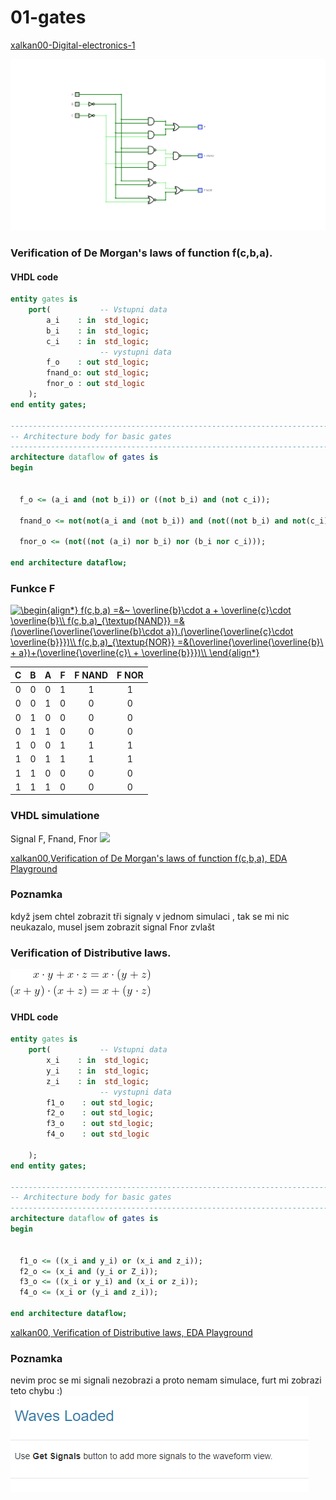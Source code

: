# 01-gates
[xalkan00-Digital-electronics-1](https://github.com/xalkan00/Digital-electronics-1)

<img src="https://github.com/xalkan00/Digital-electronics-1/blob/main/Labs/01-gates/Obrazky/F.png" /> 

### Verification of De Morgan's laws of function f(c,b,a).
#### VHDL code

```VHDL
entity gates is
    port(           -- Vstupni data
        a_i    : in  std_logic;         
        b_i    : in  std_logic;         
        c_i    : in  std_logic;    
        			-- vystupni data
        f_o    : out std_logic;
        fnand_o: out std_logic;
        fnor_o : out std_logic
    );
end entity gates;

------------------------------------------------------------------------
-- Architecture body for basic gates
------------------------------------------------------------------------
architecture dataflow of gates is
begin
 
  
  f_o <= (a_i and (not b_i)) or ((not b_i) and (not c_i));
  
  fnand_o <= not(not(a_i and (not b_i)) and (not((not b_i) and not(c_i))));
 
  fnor_o <= (not((not (a_i) nor b_i) nor (b_i nor c_i)));

end architecture dataflow;

```
### Funkce F
<a href="https://www.codecogs.com/eqnedit.php?latex=\begin{align*}&space;f(c,b,a)&space;=&~&space;\overline{b}\cdot&space;a&space;&plus;&space;\overline{c}\cdot&space;\overline{b}\\&space;f(c,b,a)_{\textup{NAND}}&space;=&(\overline{\overline{\overline{b}\cdot&space;a}).(\overline{\overline{c}\cdot&space;\overline{b}}})\\&space;f(c,b,a)_{\textup{NOR}}&space;=&(\overline{\overline{\overline{b}\&space;&plus;&space;a})&plus;(\overline{\overline{c}\&space;&plus;&space;\overline{b}}})\\&space;\end{align*}" target="_blank"><img src="https://latex.codecogs.com/gif.latex?\begin{align*}&space;f(c,b,a)&space;=&~&space;\overline{b}\cdot&space;a&space;&plus;&space;\overline{c}\cdot&space;\overline{b}\\&space;f(c,b,a)_{\textup{NAND}}&space;=&(\overline{\overline{\overline{b}\cdot&space;a}).(\overline{\overline{c}\cdot&space;\overline{b}}})\\&space;f(c,b,a)_{\textup{NOR}}&space;=&(\overline{\overline{\overline{b}\&space;&plus;&space;a})&plus;(\overline{\overline{c}\&space;&plus;&space;\overline{b}}})\\&space;\end{align*}" title="\begin{align*} f(c,b,a) =&~ \overline{b}\cdot a + \overline{c}\cdot \overline{b}\\ f(c,b,a)_{\textup{NAND}} =&(\overline{\overline{\overline{b}\cdot a}).(\overline{\overline{c}\cdot \overline{b}}})\\ f(c,b,a)_{\textup{NOR}} =&(\overline{\overline{\overline{b}\ + a})+(\overline{\overline{c}\ + \overline{b}}})\\ \end{align*}" /></a>



| **C** | **B** |**A** |**F** |**F NAND**|**F NOR**|
| :-: | :-: | :-: | :-: | :-: | :-: |
| 0 | 0 | 0 | 1 | 1 | 1 |
| 0 | 0 | 1 | 0 | 0 | 0 |
| 0 | 1 | 0 | 0 | 0 | 0 |
| 0 | 1 | 1 | 0 | 0 | 0 |
| 1 | 0 | 0 | 1 | 1 | 1 |
| 1 | 0 | 1 | 1 | 1 | 1 |
| 1 | 1 | 0 | 0 | 0 | 0 |
| 1 | 1 | 1 | 0 | 0 | 0 |

### VHDL simulatione 
Signal F, Fnand, Fnor
<img src="https://github.com/xalkan00/Digital-electronics-1/blob/main/Labs/01-gates/Obrazky/Snímek%20obrazovky%202021-02-16%20105325.png" /> 



[xalkan00,Verification of De Morgan's laws of function f(c,b,a), EDA Playground](https://www.edaplayground.com/x/LstE)

### Poznamka
když jsem chtel zobrazit tři signaly v jednom simulaci , tak se mi nic neukazalo, musel jsem zobrazit signal Fnor zvlašt 

### Verification of Distributive laws.

<img src="https://github.com/xalkan00/Digital-electronics-1/blob/main/Labs/01-gates/Obrazky/x.png"/>

#### VHDL code

``` VHDL
entity gates is
    port(           -- Vstupni data
        x_i    : in  std_logic;         
        y_i    : in  std_logic;         
        z_i    : in  std_logic;    
        			-- vystupni data
        f1_o    : out std_logic;
        f2_o    : out std_logic;
        f3_o    : out std_logic;
        f4_o    : out std_logic
       
    );
end entity gates;

------------------------------------------------------------------------
-- Architecture body for basic gates
------------------------------------------------------------------------
architecture dataflow of gates is
begin
 
  
  f1_o <= ((x_i and y_i) or (x_i and z_i));
  f2_o <= (x_i and (y_i or Z_i));
  f3_o <= ((x_i or y_i) and (x_i or z_i));
  f4_o <= (x_i or (y_i and z_i));

end architecture dataflow;
```

[xalkan00, Verification of Distributive laws, EDA Playground](https://www.edaplayground.com/x/HJPz)

### Poznamka
nevim proc se mi signali nezobrazi a proto nemam simulace, furt mi zobrazi teto chybu :)
 <img src="https://github.com/xalkan00/Digital-electronics-1/blob/main/Labs/01-gates/Obrazky/problem.png" />

